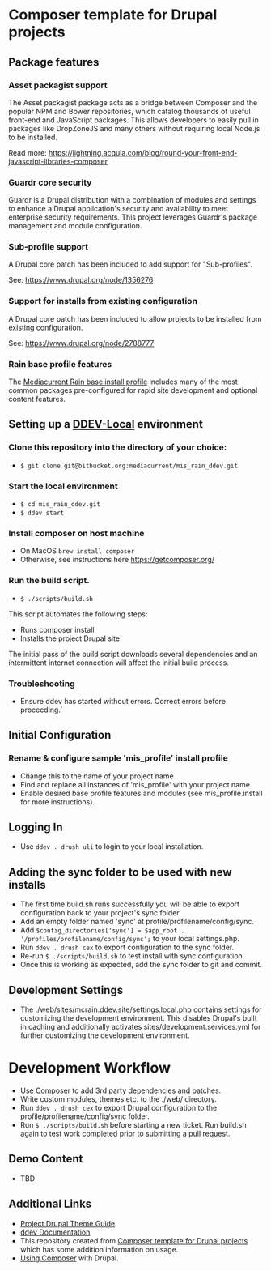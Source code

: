 # Composer template for Drupal projects
## Package features
### Asset packagist support
The Asset packagist package acts as a bridge between Composer and the popular NPM and Bower repositories, which catalog
thousands of useful front-end and JavaScript packages. This allows developers to easily pull in packages like DropZoneJS
and many others without requiring local Node.js to be installed.

Read more: https://lightning.acquia.com/blog/round-your-front-end-javascript-libraries-composer

### Guardr core security
Guardr is a Drupal distribution with a combination of modules and settings to enhance a Drupal application's security
and availability to meet enterprise security requirements. This project leverages Guardr's package management and
module configuration.

### Sub-profile support
A Drupal core patch has been included to add support for "Sub-profiles".

See: https://www.drupal.org/node/1356276

### Support for installs from existing configuration
A Drupal core patch has been included to allow projects to be installed from existing configuration.

See: https://www.drupal.org/node/2788777

### Rain base profile features
The [Mediacurrent Rain base install profile](https://bitbucket.org/mediacurrent/mis_rain/) includes many of the most
common packages pre-configured for rapid site development and optional content features.

## Setting up a [DDEV-Local](https://ddev.readthedocs.io/en/stable/) environment

### Clone this repository into the directory of your choice:
- `$ git clone git@bitbucket.org:mediacurrent/mis_rain_ddev.git`

### Start the local environment

- `$ cd mis_rain_ddev.git`
- `$ ddev start`

### Install composer on host machine
- On MacOS ```brew install composer```
- Otherwise, see instructions here https://getcomposer.org/

### Run the build script.
- `$ ./scripts/build.sh`

This script automates the following steps:

* Runs composer install
* Installs the project Drupal site

The initial pass of the build script downloads several dependencies and an intermittent internet connection will affect the initial build process.

### Troubleshooting
* Ensure ddev has started without errors. Correct errors before proceeding.`

## Initial Configuration

### Rename & configure sample 'mis_profile' install profile
- Change this to the name of your project name
- Find and replace all instances of 'mis_profile' with your project name
- Enable desired base profile features and modules (see mis_profile.install for more instructions).

## Logging In
* Use `ddev . drush uli` to login to your local installation.

## Adding the sync folder to be used with new installs
* The first time build.sh runs successfully you will be able to export configuration back to your project's sync folder.
* Add an empty folder named 'sync' at profile/profilename/config/sync.
* Add `$config_directories['sync'] = $app_root . '/profiles/profilename/config/sync';` to your local settings.php.
* Run `ddev . drush cex` to export configuration to the sync folder.
* Re-run `$ ./scripts/build.sh` to test install with sync configuration.
* Once this is working as expected, add the sync folder to git and commit.

## Development Settings
* The ./web/sites/mcrain.ddev.site/settings.local.php contains settings for customizing the development environment.  This disables Drupal's built in caching and additionally activates sites/development.services.yml for further customizing the development environment.

# Development Workflow

* [Use Composer](https://www.drupal.org/docs/develop/using-composer/using-composer-to-manage-drupal-site-dependencies#managing-contributed) to add 3rd party dependencies and patches.
* Write custom modules, themes etc. to the ./web/ directory.
* Run `ddev . drush cex` to export Drupal configuration to the profile/profilename/config/sync folder.
* Run `$ ./scripts/build.sh` before starting a new ticket. Run build.sh again to test work completed prior to submitting a pull request.

## Demo Content
* TBD

## Additional Links
* [Project Drupal Theme Guide](https://bitbucket.org/mediacurrent/mis_rain_ddev.git/src/HEAD/web/themes/custom/project_theme/README.md?fileviewer=file-view-default)
* [ddev Documentation](https://ddev.readthedocs.io/en/stable/)
* This repository created from [Composer template for Drupal projects](https://github.com/drupal-composer/drupal-project/blob/8.x/README.md) which has some addition information on usage.
* [Using Composer](https://www.drupal.org/docs/develop/using-composer) with Drupal.
